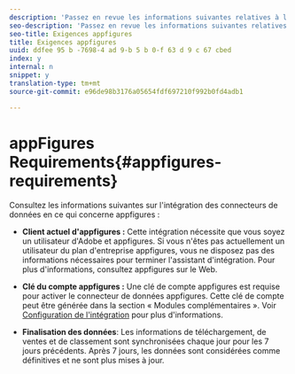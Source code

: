 ```yaml
---
description: 'Passez en revue les informations suivantes relatives à l''intégration des connecteurs de données en ce qui concerne appfigures. '
seo-description: 'Passez en revue les informations suivantes relatives à l''intégration des connecteurs de données en ce qui concerne appfigures. '
seo-title: Exigences appfigures
title: Exigences appfigures
uuid: ddfee 95 b -7698-4 ad 9-b 5 b 0-f 63 d 9 c 67 cbed
index: y
internal: n
snippet: y
translation-type: tm+mt
source-git-commit: e96de98b3176a05654fdf697210f992b0fd4adb1

---
```



# appFigures Requirements{#appfigures-requirements}

Consultez les informations suivantes sur l'intégration des connecteurs de données en ce qui concerne appfigures :

* **Client actuel d'appfigures :** Cette intégration nécessite que vous soyez un utilisateur d'Adobe et appfigures. Si vous n'êtes pas actuellement un utilisateur du plan d'entreprise appfigures, vous ne disposez pas des informations nécessaires pour terminer l'assistant d'intégration. Pour plus d'informations, consultez appfigures sur le Web.
* **Clé du compte appfigures :** Une clé de compte appfigures est requise pour activer le connecteur de données appfigures. Cette clé de compte peut être générée dans la section « Modules complémentaires ». Voir [Configuration de l'intégration](../../appfigures-overview/t-appfigures-integration.md#task-72b844fe0f7a44d9acf3eb8f9f7ecb5a) pour plus d'informations.

* **Finalisation des données**: Les informations de téléchargement, de ventes et de classement sont synchronisées chaque jour pour les 7 jours précédents. Après 7 jours, les données sont considérées comme définitives et ne sont plus mises à jour.

